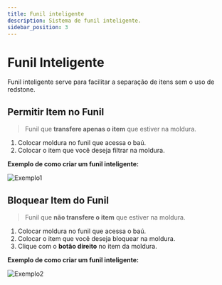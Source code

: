 ```yaml
---
title: Funil inteligente
description: Sistema de funil inteligente.
sidebar_position: 3
---
```


# Funil Inteligente

Funil inteligente serve para facilitar a separação de itens sem o uso de redstone.

## Permitir Item no Funil

> Funil que **transfere apenas o item** que estiver na moldura.

1. Colocar moldura no funil que acessa o baú.
2. Colocar o item que você deseja filtrar na moldura.

**Exemplo de como criar um funil inteligente:**

![Exemplo1](https://i.imgur.com/XqHI8oE.png "Exemplo de como criar um funil inteligente")

## Bloquear Item do Funil

> Funil que **não transfere o item** que estiver na moldura.

1. Colocar moldura no funil que acessa o baú.
2. Colocar o item que você deseja bloquear na moldura.
3. Clique com o **botão direito** no item da moldura.

**Exemplo de como criar um funil inteligente:**

![Exemplo2](https://i.imgur.com/IJfiXi4.png "Exemplo de como criar um funil inteligente")

